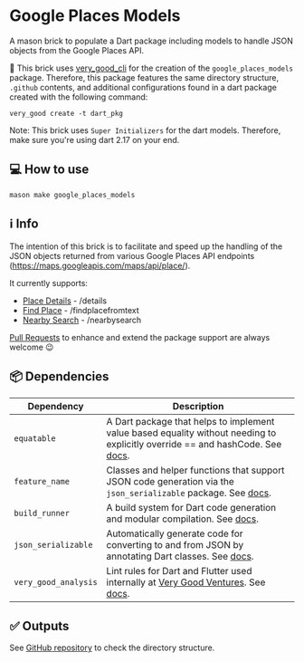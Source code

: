 # Google Places Models

A mason brick to populate a Dart package including models to handle JSON objects from the Google Places API.

🦄 This brick uses [very_good_cli](https://pub.dev/packages/very_good_cli) for the creation of the `google_places_models` package. Therefore, this package features the same directory structure, `.github` contents, and additional configurations found in a dart package created with the following command:
```
very_good create -t dart_pkg
```

Note: This brick uses `Super Initializers` for the dart models. Therefore, make sure you're using dart 2.17 on your end.


## 💻 How to use

```
mason make google_places_models
```

## ℹ️ Info
The intention of this brick is to facilitate and speed up the handling of the JSON objects returned from various Google Places API endpoints (https://maps.googleapis.com/maps/api/place/).

It currently supports:
- [Place Details](https://developers.google.com/maps/documentation/places/web-service/details) - /details
- [Find Place](https://developers.google.com/maps/documentation/places/web-service/search-find-place) - /findplacefromtext
- [Nearby Search](https://developers.google.com/maps/documentation/places/web-service/search-nearby) - /nearbysearch

[Pull Requests](https://github.com/alefl10/mason_bricks/google_places_models_brick/pulls) to enhance and extend the package support are always welcome 😉

## 📦 Dependencies

| Dependency           | Description                                                     |
| ------------------ | --------------------------------------------------------------- |
| `equatable`         | A Dart package that helps to implement value based equality without needing to explicitly override == and hashCode. See [docs](https://pub.dev/packages/equatable).                   |
| `feature_name`     | Classes and helper functions that support JSON code generation via the `json_serializable` package. See [docs](https://pub.dev/packages/json_annotation).  |
| `build_runner`     | A build system for Dart code generation and modular compilation. See [docs](https://pub.dev/packages/build_runner).  |
| `json_serializable`     | Automatically generate code for converting to and from JSON by annotating Dart classes. See [docs](https://pub.dev/packages/json_serializable).  |
| `very_good_analysis`     | Lint rules for Dart and Flutter used internally at [Very Good Ventures](https://verygood.ventures/). See [docs](https://pub.dev/packages/very_good_analysis).  |

## ✅ Outputs

See [GitHub repository](https://github.com/alefl10/mason_bricks/google_places_models_brick/tree/main/__brick__/packages/google_places_models) to check the directory structure.